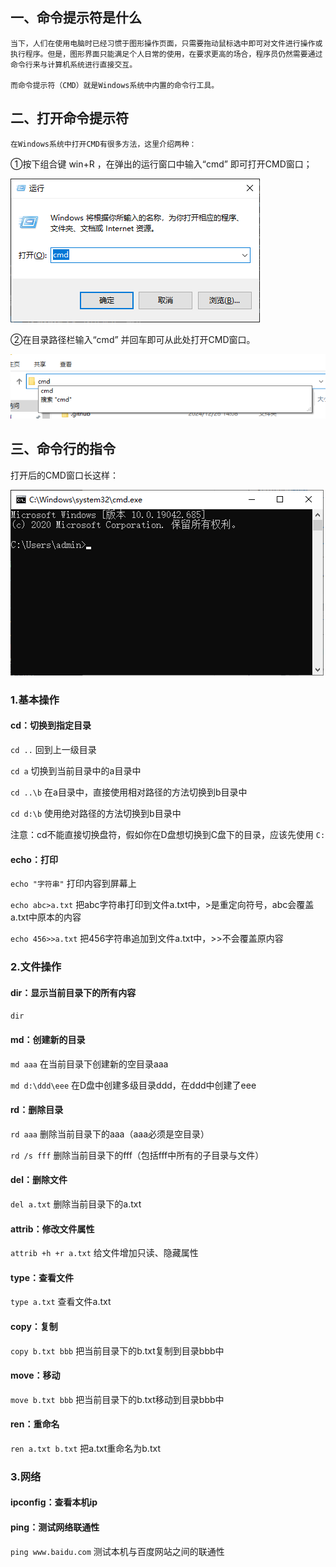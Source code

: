 ## 一、命令提示符是什么

    当下，人们在使用电脑时已经习惯于图形操作页面，只需要拖动鼠标选中即可对文件进行操作或执行程序。但是，图形界面只能满足个人日常的使用，在要求更高的场合，程序员仍然需要通过命令行来与计算机系统进行直接交互。

    而命令提示符（CMD）就是Windows系统中内置的命令行工具。

## 二、打开命令提示符

    在Windows系统中打开CMD有很多方法，这里介绍两种：

①按下组合键 win+R ，在弹出的运行窗口中输入“cmd” 即可打开CMD窗口；

![1735203008330](image/windows命令提示符/1735203008330.png)

②在目录路径栏输入“cmd” 并回车即可从此处打开CMD窗口。

![1735203095979](image/windows命令提示符/1735203095979.png)

## 三、命令行的指令

打开后的CMD窗口长这样：

![1735203206287](image/windows命令提示符/1735203206287.png)

### 1.基本操作

#### cd：切换到指定目录

 `cd ..` 回到上一级目录

`cd a` 切换到当前目录中的a目录中

`cd ..\b` 在a目录中，直接使用相对路径的方法切换到b目录中

`cd d:\b` 使用绝对路径的方法切换到b目录中

注意：cd不能直接切换盘符，假如你在D盘想切换到C盘下的目录，应该先使用 `C:`

#### echo：打印

`echo "字符串"` 打印内容到屏幕上

`echo abc>a.txt` 把abc字符串打印到文件a.txt中，>是重定向符号，abc会覆盖a.txt中原本的内容

`echo 456>>a.txt` 把456字符串追加到文件a.txt中，>>不会覆盖原内容

### 2.文件操作

#### dir：显示当前目录下的所有内容

`dir`

#### md：创建新的目录

`md aaa` 在当前目录下创建新的空目录aaa

`md d:\ddd\eee` 在D盘中创建多级目录ddd，在ddd中创建了eee

#### rd：删除目录

`rd aaa` 删除当前目录下的aaa（aaa必须是空目录）

`rd /s fff` 删除当前目录下的fff（包括fff中所有的子目录与文件）

#### del：删除文件

`del a.txt` 删除当前目录下的a.txt

#### attrib：修改文件属性

`attrib +h +r a.txt` 给文件增加只读、隐藏属性

#### type：查看文件

`type a.txt` 查看文件a.txt

#### copy：复制

`copy b.txt bbb` 把当前目录下的b.txt复制到目录bbb中

#### move：移动

`move b.txt bbb` 把当前目录下的b.txt移动到目录bbb中

#### ren：重命名

`ren a.txt b.txt` 把a.txt重命名为b.txt

### 3.网络

#### ipconfig：查看本机ip

#### ping：测试网络联通性

`ping www.baidu.com` 测试本机与百度网站之间的联通性
